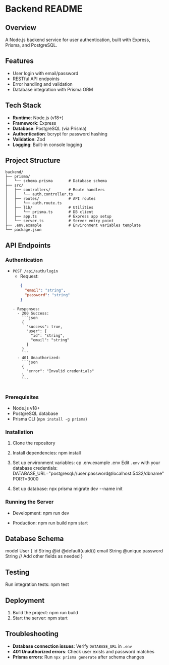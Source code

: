 # Backend README

## Overview
A Node.js backend service for user authentication, built with Express, Prisma, and PostgreSQL.

## Features
- User login with email/password
- RESTful API endpoints
- Error handling and validation
- Database integration with Prisma ORM

## Tech Stack
- **Runtime**: Node.js (v18+)
- **Framework**: Express
- **Database**: PostgreSQL (via Prisma)
- **Authentication**: bcrypt for password hashing
- **Validation**: Zod
- **Logging**: Built-in console logging

## Project Structure
```
backend/
├── prisma/
│   └── schema.prisma       # Database schema
├── src/
│   ├── controllers/        # Route handlers
│   │   └── auth.controller.ts
│   ├── routes/             # API routes
│   │   └── auth.route.ts
│   ├── lib/                # Utilities
│   │   └── prisma.ts       # DB client
│   ├── app.ts              # Express app setup
│   └── server.ts           # Server entry point
├── .env.example            # Environment variables template
└── package.json
```

## API Endpoints
### Authentication
- `POST /api/auth/login`
  - Request:
    ```json
    {
      "email": "string",
      "password": "string"
    }
  ```
  - Responses:
    - 200 Success:
      ```json
      {
        "success": true,
        "user": {
          "id": "string",
          "email": "string"
        }
      }
      ```
    - 401 Unauthorized:
      ```json
      {
        "error": "Invalid credentials"
      }
      ```


### Prerequisites
- Node.js v18+
- PostgreSQL database
- Prisma CLI (`npm install -g prisma`)

### Installation

1. Clone the repository
2. Install dependencies:
   npm install
3. Set up environment variables:
   cp .env.example .env
   Edit `.env` with your database credentials:
   DATABASE_URL="postgresql://user:password@localhost:5432/dbname"
   PORT=3000
   

4. Set up database:
   npx prisma migrate dev --name init
   

### Running the Server

- Development:
  npm run dev

- Production:
  npm run build
  npm start


## Database Schema

model User {
  id       String @id @default(uuid())
  email    String @unique
  password String
  // Add other fields as needed
}


## Testing

Run integration tests:
npm test

## Deployment

1. Build the project:
   npm run build
2. Start the server:
   npm start


## Troubleshooting

- **Database connection issues**: Verify `DATABASE_URL` in `.env`
- **401 Unauthorized errors**: Check user exists and password matches
- **Prisma errors**: Run `npx prisma generate` after schema changes